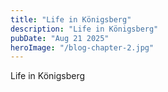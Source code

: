 ```yaml
---
title: "Life in Königsberg"
description: "Life in Königsberg"
pubDate: "Aug 21 2025"
heroImage: "/blog-chapter-2.jpg"
---
```


Life in Königsberg
